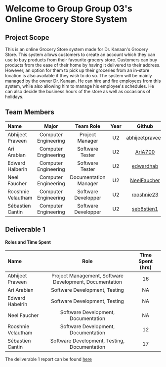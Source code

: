 # Welcome to Group Group 03's Online Grocery Store System
## Project Scope
This is an online Grocery Store system made for Dr. Kanaan's Grocery Store. This system allows customers to create an account which they can use to buy products from their favourite grocery store. 
Customers can buy products from the ease of their home by having it delivered to their address. However, an option for them to pick up their groceries from 
an in-store location is also available if they wish to do so. The system will be mainly managed by the owner Dr. Kanaan. He can hire and fire employees from this system, while also allowing him to manage his employee's schedules. 
He can also decide the business hours of the store as well as occasions of holidays. 

## Team Members 
| Name| Major|Team Role| Year |Github|
| :--- |:---: |:---: | :---:| :---:|
|Abhijeet Praveen | Computer Engineering| Project Manager|U2| [abhijeetpraveen](https://github.com/abhijeetpraveen)|
|Ari Arabian | Computer Engineering| Software Tester|U2|[AriA700](https://github.com/AriA700)|
|Edward Halberih     | Computer Engineering| Software Tester|U2|[edwardhab](https://github.com/edwardhab)|
|Neel Faucher | Computer Engineering| Documentation Manager| U2|[NeelFaucher](https://github.com/NeelFaucher)|
|Rooshnie Velautham    | Computer Engineering| Software Developper| U2|[rooshnie23](https://github.com/rooshnie23)|
|Sébastien Cantin    | Computer Engineering | Software Developper|U2 |[seb8stien1](https://github.com/seb8stien1)|

## Deliverable 1 

#### Roles and Time Spent
| Name| Role |Time Spent (hrs)|
| :--- |:---: |:---: |
|Abhijeet Praveen | Project Management, Software Development, Documentation|16| 
|Ari Arabian | Software Development, Testing| NA|
|Edward Habelrih| Software Development, Testing| NA|
|Neel Faucher |Software Development, Documentation| NA|
|Rooshnie Velautham| Software Development, Documentation| 12|
|Sébastien Cantin| Software Development, Testing, Documentation | 17|

The deliverable 1 report can be found [here](https://github.com/McGill-ECSE321-Winter2022/project-group-group-03/wiki/Deliverable-1-Report)
